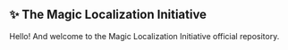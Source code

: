 ## ✨ The Magic Localization Initiative
Hello! And welcome to the Magic Localization Initiative official repository.
